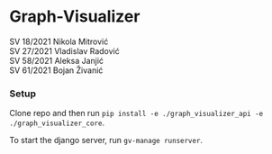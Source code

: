 # Graph-Visualizer <br>
SV 18/2021 Nikola Mitrović <br>
SV 27/2021 Vladislav Radović <br>
SV 58/2021 Aleksa Janjić <br>
SV 61/2021 Bojan Živanić

### Setup
Clone repo and then run `pip install -e ./graph_visualizer_api -e ./graph_visualizer_core`.

To start the django server, run `gv-manage runserver`.